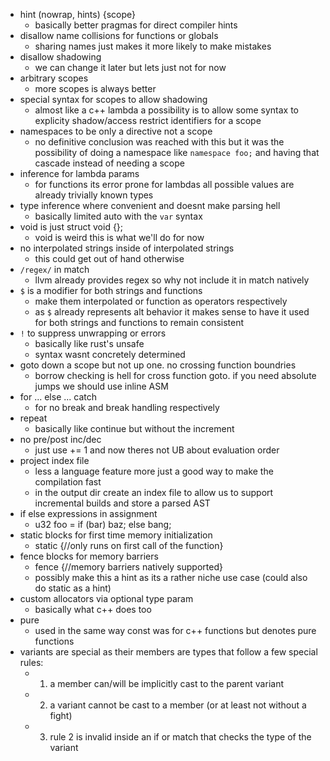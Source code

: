 - hint (nowrap, hints) {scope}
  - basically better pragmas for direct compiler hints
- disallow name collisions for functions or globals
  - sharing names just makes it more likely to make mistakes
- disallow shadowing
  - we can change it later but lets just not for now
- arbitrary scopes
  - more scopes is always better
- special syntax for scopes to allow shadowing
  - almost like a c++ lambda a possibility is to allow some syntax to explicity shadow/access restrict identifiers for a scope
- namespaces to be only a directive not a scope
  - no definitive conclusion was reached with this but it was the possibility of doing a namespace like `namespace foo;` and having that cascade instead of needing a scope
- inference for lambda params
  - for functions its error prone for lambdas all possible values are already trivially known types
- type inference where convenient and doesnt make parsing hell
  - basically limited auto with the `var` syntax
- void is just struct void {};
  - void is weird this is what we'll do for now
- no interpolated strings inside of interpolated strings
  - this could get out of hand otherwise
- `/regex/` in match
  - llvm already provides regex so why not include it in match natively
- `$` is a modifier for both strings and functions
  - make them interpolated or function as operators respectively
  - as `$` already represents alt behavior it makes sense to have it used for both strings and functions to remain consistent
- `!` to suppress unwrapping or errors
  - basically like rust's unsafe
  - syntax wasnt concretely determined
- goto down a scope but not up one. no crossing function boundries
  - borrow checking is hell for cross function goto. if you need absolute jumps we should use inline ASM
- for ... else ... catch
  - for no break and break handling respectively
- repeat
  - basically like continue but without the increment
- no pre/post inc/dec
  - just use += 1 and now theres not UB about evaluation order
- project index file
  - less a language feature more just a good way to make the compilation fast
  - in the output dir create an index file to allow us to support incremental builds and store a parsed AST
- if else expressions in assignment
  - u32 foo = if (bar) baz; else bang;
- static blocks for first time memory initialization
  - static {//only runs on first call of the function}
- fence blocks for memory barriers
  - fence {//memory barriers natively supported}
  - possibly make this a hint as its a rather niche use case (could also do static as a hint)
- custom allocators via optional type param
  - basically what c++ does too
- pure
  - used in the same way const was for c++ functions but denotes pure functions
- variants are special as their members are types that follow a few special rules:
  - 1) a member can/will be implicitly cast to the parent variant
  - 2) a variant cannot be cast to a member (or at least not without a fight)
  - 3) rule 2 is invalid inside an if or match that checks the type of the variant
